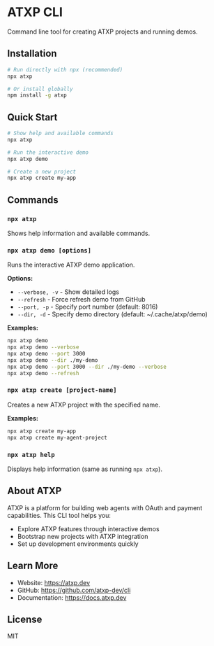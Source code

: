# ATXP CLI

Command line tool for creating ATXP projects and running demos.

## Installation

```bash
# Run directly with npx (recommended)
npx atxp

# Or install globally
npm install -g atxp
```

## Quick Start

```bash
# Show help and available commands
npx atxp

# Run the interactive demo
npx atxp demo

# Create a new project
npx atxp create my-app
```

## Commands

### `npx atxp`
Shows help information and available commands.

### `npx atxp demo [options]`
Runs the interactive ATXP demo application.

**Options:**
- `--verbose, -v` - Show detailed logs
- `--refresh` - Force refresh demo from GitHub
- `--port, -p` - Specify port number (default: 8016)
- `--dir, -d` - Specify demo directory (default: ~/.cache/atxp/demo)

**Examples:**
```bash
npx atxp demo
npx atxp demo --verbose
npx atxp demo --port 3000
npx atxp demo --dir ./my-demo
npx atxp demo --port 3000 --dir ./my-demo --verbose
npx atxp demo --refresh
```

### `npx atxp create [project-name]`
Creates a new ATXP project with the specified name.

**Examples:**
```bash
npx atxp create my-app
npx atxp create my-agent-project
```

### `npx atxp help`
Displays help information (same as running `npx atxp`).

## About ATXP

ATXP is a platform for building web agents with OAuth and payment capabilities. This CLI tool helps you:

- Explore ATXP features through interactive demos
- Bootstrap new projects with ATXP integration
- Set up development environments quickly

## Learn More

- Website: https://atxp.dev
- GitHub: https://github.com/atxp-dev/cli
- Documentation: https://docs.atxp.dev

## License

MIT